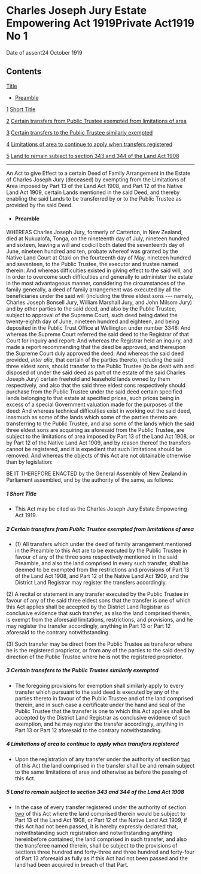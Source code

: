 # Charles Joseph Jury Estate Empowering Act 1919Private Act1919 No 1

Date of assent24 October 1919

## Contents

[Title][0]

* [Preamble][1]

[1][2] [Short Title][2]

[2][3] [Certain transfers from Public Trustee exempted from limitations of area][3]

[3][4] [Certain transfers to the Public Trustee similarly exempted][4]

[4][5] [Limitations of area to continue to apply when transfers registered][5]

[5][6] [Land to remain subject to section 343 and 344 of the Land Act 1908][6]

---

An Act to give Effect to a certain Deed of Family Arrangement in the Estate of Charles Joseph Jury (deceased) by exempting from the Limitations of Area imposed by Part 13 of the Land Act 1908, and Part 12 of the Native Land Act 1909, certain Lands mentioned in the said Deed, and thereby enabling the said Lands to be transferred by or to the Public Trustee as provided by the said Deed.

* #### Preamble

WHEREAS Charles Joseph Jury, formerly of Carterton, in New Zealand, died at Nukualofa, Tonga, on the nineteenth day of July, nineteen hundred and sixteen, leaving a will and codicil both dated the seventeenth day of June, nineteen hundred and ten, probate whereof was granted by the Native Land Court at Otaki on the fourteenth day of May, nineteen hundred and seventeen, to the Public Trustee, the executor and trustee named therein: And whereas difficulties existed in giving effect to the said will, and in order to overcome such difficulties and generally to administer the estate in the most advantageous manner, considering the circumstances of the family generally, a deed of family arrangement was executed by all the beneficiaries under the said will (including the three eldest sons --- namely, Charles Joseph Bonsell Jury, William Marshall Jury, and John Milsom Jury) and by other parties to the said deed, and also by the Public Trustee, subject to approval of the Supreme Court, such deed being dated the twenty-eighth day of June, nineteen hundred and eighteen, and being deposited in the Public Trust Office at Wellington under number 3348: And whereas the Supreme Court referred the said deed to the Registrar of that Court for inquiry and report: And whereas the Registrar held an inquiry, and made a report recommending that the deed be approved, and thereupon the Supreme Court duly approved the deed: And whereas the said deed provided, _inter alia_, that certain of the parties thereto, including the said three eldest sons, should transfer to the Public Trustee (to be dealt with and disposed of under the said deed as part of the estate of the said Charles Joseph Jury) certain freehold and leasehold lands owned by them respectively, and also that the said three eldest sons respectively should purchase from the Public Trustee under the said deed certain specified lands belonging to that estate at specified prices, such prices being in excess of a special Government valuation made for the purposes of the deed: And whereas technical difficulties exist in working out the said deed, inasmuch as some of the lands which some of the parties thereto are transferring to the Public Trustee, and also some of the lands which the said three eldest sons are acquiring as aforesaid from the Public Trustee, are subject to the limitations of area imposed by Part 13 of the Land Act 1908, or by Part 12 of the Native Land Act 1909, and by reason thereof the transfers cannot be registered, and it is expedient that such limitations should be removed: And whereas the objects of this Act are not obtainable otherwise than by legislation:

BE IT THEREFORE ENACTED by the General Assembly of New Zealand in Parliament assembled, and by the authority of the same, as follows:

##### 1 Short Title

* This Act may be cited as the Charles Joseph Jury Estate Empowering Act 1919\.

##### 2 Certain transfers from Public Trustee exempted from limitations of area

* (1) All transfers which under the deed of family arrangement mentioned in the Preamble to this Act are to be executed by the Public Trustee in favour of any of the three sons respectively mentioned in the said Preamble, and also the land comprised in every such transfer, shall be deemed to be exempted from the restrictions and provisions of Part 13 of the Land Act 1908, and Part 12 of the Native Land Act 1909, and the District Land Registrar may register the transfers accordingly.

(2) A recital or statement in any transfer executed by the Public Trustee in favour of any of the said three eldest sons that the transfer is one of which this Act applies shall be accepted by the District Land Registrar as conclusive evidence that such transfer, as also the land comprised therein, is exempt from the aforesaid limitations, restrictions, and provisions, and he may register the transfer accordingly, anything in Part 13 or Part 12 aforesaid to the contrary notwithstanding.

(3) Such transfer may be direct from the Public Trustee as transferor where he is the registered proprietor, or from any of the parties to the said deed by direction of the Public Trustee where he is not the registered proprietor.

##### 3 Certain transfers to the Public Trustee similarly exempted

* The foregoing provisions for exemption shall similarly apply to every transfer which pursuant to the said deed is executed by any of the parties thereto in favour of the Public Trustee and of the land comprised therein, and in such case a certificate under the hand and seal of the Public Trustee that the transfer is one to which this Act applies shall be accepted by the District Land Registrar as conclusive evidence of such exemption, and he may register the transfer accordingly, anything in Part 13 or Part 12 aforesaid to the contrary notwithstanding.

##### 4 Limitations of area to continue to apply when transfers registered

* Upon the registration of any transfer under the authority of section [two][3] of this Act the land comprised in the transfer shall be and remain subject to the same limitations of area and otherwise as before the passing of this Act.

##### 5 Land to remain subject to section 343 and 344 of the Land Act 1908

* In the case of every transfer registered under the authority of section [two][3] of this Act where the land comprised therein would be subject to Part 13 of the Land Act 1908, or Part 12 of the Native Land Act 1909, if this Act had not been passed, it is hereby expressly declared that, notwithstanding such registration and notwithstanding anything hereinbefore contained, the land comprised in such transfer, and also the transferee named therein, shall be subject to the provisions of sections three hundred and forty-three and three hundred and forty-four of Part 13 aforesaid as fully as if this Act had not been passed and the land had been acquired in breach of that Part.

[0]: http://www.legislation.govt.nz/act/private/1919/0001/latest/whole.html#DLM92953
[1]: http://www.legislation.govt.nz/act/private/1919/0001/latest/whole.html#DLM92954
[2]: http://www.legislation.govt.nz/act/private/1919/0001/latest/whole.html#DLM92957
[3]: http://www.legislation.govt.nz/act/private/1919/0001/latest/whole.html#DLM92958
[4]: http://www.legislation.govt.nz/act/private/1919/0001/latest/whole.html#DLM92959
[5]: http://www.legislation.govt.nz/act/private/1919/0001/latest/whole.html#DLM92960
[6]: http://www.legislation.govt.nz/act/private/1919/0001/latest/whole.html#DLM92961
